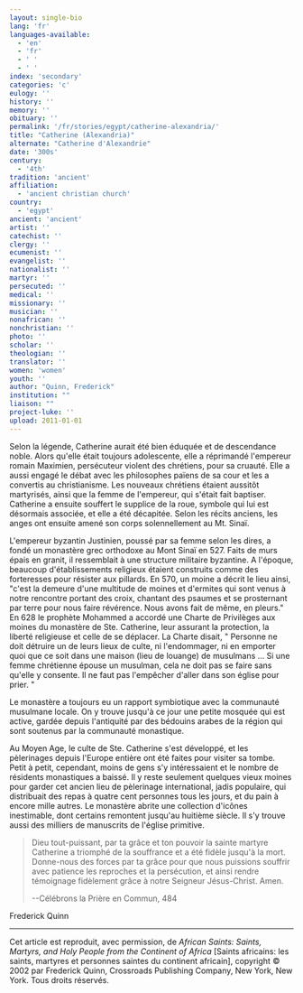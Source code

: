 ```yaml
---
layout: single-bio
lang: 'fr'
languages-available:
  - 'en'
  - 'fr'
  - ' '
  - ' '
index: 'secondary'
categories: 'c'
eulogy: ''
history: ''
memory: ''
obituary: ''
permalink: '/fr/stories/egypt/catherine-alexandria/'
title: "Catherine (Alexandria)"
alternate: "Catherine d'Alexandrie"
date: '300s'
century:
  - '4th'
tradition: 'ancient'
affiliation:
  - 'ancient christian church'
country:
  - 'egypt'
ancient: 'ancient'
artist: ''
catechist: ''
clergy: ''
ecumenist: ''
evangelist: ''
nationalist: ''
martyr: ''
persecuted: ''
medical: ''
missionary: ''
musician: ''
nonafrican: ''
nonchristian: ''
photo: ''
scholar: ''
theologian: ''
translator: ''
women: 'women'
youth: ''
author: "Quinn, Frederick"
institution: ""
liaison: ""
project-luke: ''
upload: 2011-01-01
---
```




Selon la légende, Catherine aurait été bien éduquée et de descendance noble. Alors qu'elle était toujours adolescente, elle a réprimandé l'empereur romain Maximien, persécuteur violent des chrétiens, pour sa cruauté. Elle a aussi engagé le débat avec les philosophes païens de sa cour et les a convertis au christianisme. Les nouveaux chrétiens étaient aussitôt martyrisés, ainsi que la femme de l'empereur, qui s'était fait baptiser. Catherine a ensuite souffert le supplice de la roue, symbole qui lui est désormais associée, et elle a été décapitée. Selon les récits anciens, les anges ont ensuite amené son corps solennellement au Mt. Sinaï.

L'empereur byzantin Justinien, poussé par sa femme selon les dires, a fondé un monastère grec orthodoxe au Mont Sinaï en 527. Faits de murs épais en granit, il ressemblait à une structure militaire byzantine. A l'époque, beaucoup d'établissements religieux étaient construits comme des forteresses pour résister aux pillards. En 570, un moine a décrit le lieu ainsi, "c'est la demeure d'une multitude de moines et d'ermites qui sont venus à notre rencontre portant des croix, chantant des psaumes et se prosternant par terre pour nous faire révérence. Nous avons fait de même, en pleurs." En 628 le prophète Mohammed a accordé une Charte de Privilèges aux moines du monastère de Ste. Catherine, leur assurant la protection, la liberté religieuse et celle de se déplacer. La Charte disait, " Personne ne doit détruire un de leurs lieux de culte, ni l'endommager, ni en emporter quoi que ce soit dans une maison (lieu de louange) de musulmans … Si une femme chrétienne épouse un musulman, cela ne doit pas se faire sans qu'elle y consente. Il ne faut pas l'empêcher d'aller dans son église pour prier. "

Le monastère a toujours eu un rapport symbiotique avec la communauté musulmane locale. On y trouve jusqu'à ce jour une petite mosquée qui est active, gardée depuis l'antiquité par des bédouins arabes de la région qui sont soutenus par la communauté monastique.

Au Moyen Age, le culte de Ste. Catherine s'est développé, et les pèlerinages depuis l'Europe entière ont été faites pour visiter sa tombe. Petit à petit, cependant, moins de gens s'y intéressaient et le nombre de résidents monastiques a baissé. Il y reste seulement quelques vieux moines pour garder cet ancien lieu de pèlerinage international, jadis populaire, qui distribuait des repas à quatre cent personnes tous les jours, et du pain à encore mille autres. Le monastère abrite une collection d'icônes inestimable, dont certains remontent jusqu'au huitième siècle. Il s'y trouve aussi des milliers de manuscrits de l'église primitive.

> Dieu tout-puissant, par ta grâce et ton pouvoir la sainte martyre Catherine a triomphé de la souffrance et a été fidèle jusqu'à la mort. Donne-nous des forces par ta grâce pour que nous puissions souffrir avec patience les reproches et la persécution, et ainsi rendre témoignage fidèlement grâce à notre Seigneur Jésus-Christ. Amen.
>
>
> --Célébrons la Prière en Commun, 484

Frederick Quinn

---

Cet article est reproduit, avec permission, de *African Saints: Saints, Martyrs, and Holy People from the Continent of Africa* [Saints africains: les saints, martyres et personnes saintes du continent africain], copyright © 2002 par Frederick Quinn, Crossroads Publishing Company, New York, New York. Tous droits réservés.
